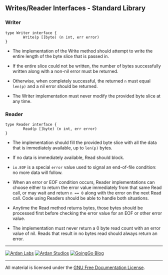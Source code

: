 ## Writes/Reader Interfaces - Standard Library

### Writer

	type Writer interface {
	        Write(p []byte) (n int, err error)
	}

* The implementation of the Write method should attempt to write the entire length
  of the byte slice that is passed in.

* If the entire slice could not be written, the number of bytes successfully written
  along with a non-nil error must be returned.

* Otherwise, when completely successful, the returned `n` must equal `len(p)` and a
  nil error should be returned.

* The Writer implementation must never modify the provided byte slice at any time.

### Reader

	type Reader interface {
	        Read(p []byte) (n int, err error)
	}

* The implementation should fill the provided byte slice with all the data that is
  immediately available, up to `len(p)` bytes.

* If no data is immediately available, Read should block.

* `io.EOF` is a special `error` value used to signal an end-of-file condition: no more
  data will follow.

* When an error or EOF condition occurs, Reader implementations can choose either
  to return the error value immediately from that same Read call, or may wait and return
  `n == 0` along with the error on the next Read call. Code using Readers should be able
  to handle both situations.

* Anytime the Read method returns bytes, those bytes should be processed first before
  checking the error value for an EOF or other error value.

* The implementation must never return a 0 byte read count with an error value of nil.
  Reads that result in no bytes read should always return an error.

___
[![Ardan Labs](../../../00-slides/images/ggt_logo.png)](http://www.ardanlabs.com)
[![Ardan Studios](../../../00-slides/images/ardan_logo.png)](http://www.ardanstudios.com)
[![GoingGo Blog](../../../00-slides/images/ggb_logo.png)](http://www.goinggo.net)
___
All material is licensed under the [GNU Free Documentation License](https://github.com/gobridge/gotraining/blob/master/LICENSE).
